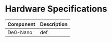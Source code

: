 # Hardware Specifications

| Component | Description |
|:---------|:---------|
| De0-Nano     | def     |

